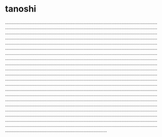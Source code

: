 # tanoshi

...............................................................................................................................................................................................................................................................................................................................................................................................................................................................................................................................................................................................................................................................................................................................................................................................................................................................................................................................................................................................................................................................................................................................................................................................................................................................................................................................................................................................................................................................................................................................................................................................................................................................................................................................................................................................................................................................................................................................................................................................................................................................................................................................................................................................................................................................................................................................................................................................................................................................................................................................................................................................................................................................................................................................................................................................